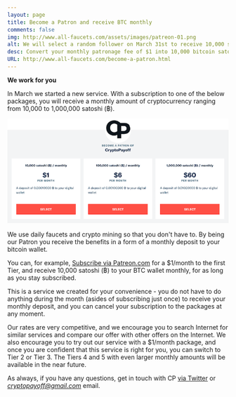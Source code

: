 ```yaml
---
layout: page
title: Become a Patron and receive BTC monthly
comments: false
img: http://www.all-faucets.com/assets/images/patreon-01.png
alt: We will select a random follower on March 31st to receive 10,000 satoshi! Follow and Retweet this!
desc: Convert your monthly patronage fee of $1 into 10,000 bitcoin satoshi! Start at $1 or invest more - other tiers available!
URL: http://www.all-faucets.com/become-a-patron.html
---
```


**We work for you**

In March we started a new service. With a subscription to one of the below packages, you will receive a monthly amount of cryptocurrency ranging from 10,000 to 1,000,000 satoshi (฿).

<p> </p>
<p><a target="_blank" href="https://www.patreon.com/join/CryptoPayoff"><img src="/assets/images/patreon-01.png" border="0"></a>
<p> </p>

We use daily faucets and crypto mining so that you don't have to. By being our Patron you receive the benefits in a form of a monthly deposit to your bitcoin wallet.

You can, for example, <a target="_blank" href="https://www.patreon.com/join/CryptoPayoff">Subscribe via Patreon.com</a> for a $1/month to the first Tier, and receive 10,000 satoshi (฿) to your BTC wallet monthly, for as long as you stay subscribed.
<p> </p>

This is a service we created for your convenience - you do not have to do anything during the month (asides of subscribing just once) to receive your monthly deposit, and you can cancel your subscription to the packages at any moment.
<p> </p>

Our rates are very competitive, and we encourage you to search Internet for similar services and compare our offer with other offers on the Internet. We also encourage you to try out our service with a $1/month package, and once you are confident that this service is right for you, you can switch to Tier 2 or Tier 3. The Tiers 4 and 5 with even larger monthly amounts will be available in the near future.
<p> </p>

As always, if you have any questions, get in touch with CP <a target="_blank" href="https://twitter.com/CryptoPayoff">via Twitter</a>
or <i>cryptopayoff@gmail.com</i> email.

